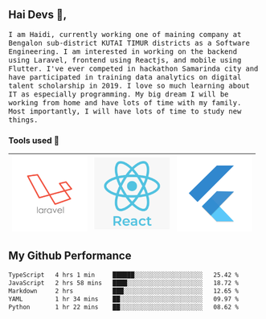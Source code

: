 ## Hai Devs :wave:, 

<!--<p align="center">
  <img src="https://raw.githubusercontent.com/coderjojo/coderjojo/master/img/github.gif" width=100>
  <br><br> -->
  <samp>
    I am Haidi, currently working one of maining company at Bengalon sub-district KUTAI TIMUR districts as a Software Engineering. I am interested in working on the backend using Laravel, frontend using Reactjs, and mobile using Flutter. I've ever competed in hackathon Samarinda city and have participated in training data analytics on digital talent scholarship in 2019. I love so much learning about IT as especially programming. My big dream I will be working from home and have lots of time with my family. Most importantly, I will have lots of time to study new things.
  </samp>
</p>

### Tools used  :rocket:
|<img src="https://raw.githubusercontent.com/haidi20/haidi20/master/images/laravel-logo.png" width=150> | <img src="https://raw.githubusercontent.com/haidi20/haidi20/master/images/reactjs.png" width=150> | <img src="https://raw.githubusercontent.com/haidi20/haidi20/master/images/flutter.png" width=150> |
|:---:|:---:|:---:|

## My Github Performance
```text
TypeScript   4 hrs 1 min     ██████░░░░░░░░░░░░░░░░░░░   25.42 % 
JavaScript   2 hrs 58 mins   ████░░░░░░░░░░░░░░░░░░░░░   18.72 % 
Markdown     2 hrs           ███░░░░░░░░░░░░░░░░░░░░░░   12.65 % 
YAML         1 hr 34 mins    ██░░░░░░░░░░░░░░░░░░░░░░░   09.97 % 
Python       1 hr 22 mins    ██░░░░░░░░░░░░░░░░░░░░░░░   08.62 %
```
